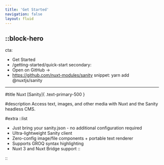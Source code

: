 ```yaml
---
title: 'Get Started'
navigation: false
layout: fluid
---
```


::block-hero
---
cta:
  - Get Started
  - /getting-started/quick-start
secondary:
  - Open on GitHub →
  - https://github.com/nuxt-modules/sanity
snippet: yarn add @nuxtjs/sanity
---

#title
Nuxt [Sanity]{ .text-primary-500 }

#description
Access text, images, and other media with Nuxt and the Sanity headless CMS.

#extra
::list
- Just bring your sanity.json - no additional configuration required
- Ultra-lightweight Sanity client
- Zero-config image/file components + portable text renderer
- Supports GROQ syntax highlighting
- Nuxt 3 and Nuxt Bridge support
::

::
